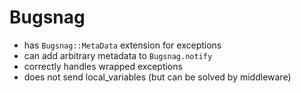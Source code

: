 # Bugsnag


* has `Bugsnag::MetaData` extension for exceptions
* can add arbitrary metadata to `Bugsnag.notify`
* correctly handles wrapped exceptions
* does not send local_variables (but can be solved by middleware)
